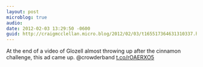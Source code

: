 ```yaml
---
layout: post
microblog: true
audio: 
date: 2012-02-03 13:29:50 -0600
guid: http://craigmcclellan.micro.blog/2012/02/03/t165517364631310337.html
---
```

At the end of a video of Glozell almost throwing up after the cinnamon challenge, this ad came up. @crowderband [t.co/rOAERXO5](http://t.co/rOAERXO5)

